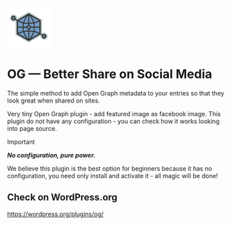 <img src=".github/logo.svg" width="100" alt="OpenGraph Logo"/>

# OG — Better Share on Social Media

The simple method to add Open Graph metadata to your entries so that they look great when shared on sites.

Very tiny Open Graph plugin - add featured image as facebook image. This plugin do not have any configuration - you can check how it works looking into page source.

> [!IMPORTANT]
> ***No configuration, pure power.***

We believe this plugin is the best option for beginners because it has no configuration, you need only install and activate it - all magic will be done!


## Check on WordPress.org

https://wordpress.org/plugins/og/
